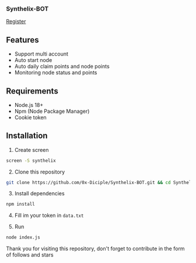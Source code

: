 ### Synthelix-BOT

[Register](https://dashboard.synthelix.io/r/31BEkzFH)

## Features
- Support multi account
- Auto start node
- Auto daily claim points and node points
- Monitoring node status and points

## Requirements
- Node.js 18+
- Npm (Node Package Manager)
- Cookie token

## Installation
1. Create screen
```bash
screen -S synthelix
```
2. Clone this repository
```bash
git clone https://github.com/0x-Diciple/Synthelix-BOT.git && cd Synthelix-BOT
```
3. Install dependencies
```bash
npm install
```
4. Fill im your token in `data.txt`

5. Run 
```bash
node index.js
```

Thank you for visiting this repository, don't forget to contribute in the form of follows and stars
